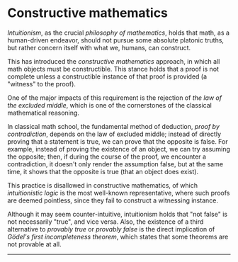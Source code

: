 # Constructive mathematics

*Intuitionism*, as the crucial *philosophy of mathematics*, holds that math, as a human-driven endeavor, should not pursue some absolute platonic truths, but rather concern itself with what we, humans, can construct.

This has introduced the *constructive mathematics* approach, in which all math objects must be constructible. This stance holds that a proof is not complete unless a constructible instance of that proof is provided (a "witness" to the proof).

One of the major impacts of this requirement is the rejection of *the law of the excluded middle*, which is one of the cornerstones of the classical mathematical reasoning.

In classical math school, the fundamental method of deduction, *proof by contradiction*, depends on the law of excluded middle; instead of directly proving that a statement is true, we can prove that the opposite is false. For example, instead of proving the existence of an object, we can try assuming the opposite; then, if during the course of the proof, we encounter a contradiction, it doesn't only render the assumption false, but at the same time, it shows that the opposite is true (that an object does exist).

This practice is disallowed in constructive mathematics, of which *intuitionistic logic* is the most well-known representative, where such proofs are deemed pointless, since they fail to construct a witnessing instance.

Although it may seem counter-intuitive, intuitionism holds that "not false" is not necessarily "true", and vice versa. Also, the existence of a third alternative to *provably true* or *provably false* is the direct implication of *Gödel's first incompleteness theorem*, which states that some theorems are not provable at all.



---

[^1]: The Law Of Excluded Middle (EM) holds that a statement is either true or false (there is no middle), and that if something is not true it is necessarily false (and vice versa).
